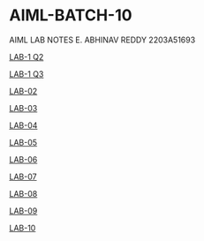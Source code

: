 # AIML-BATCH-10
AIML LAB NOTES
E. ABHINAV REDDY
2203A51693

[LAB-1 Q2](https://github.com/Abhi-oo1/AIML-BATCH-10/blob/main/2.ipynb)

[LAB-1 Q3](https://github.com/Abhi-oo1/AIML-BATCH-10/blob/main/3.ipynb)

[LAB-02](https://github.com/Abhi-oo1/AIML-BATCH-10/blob/main/LAB_02.ipynb)

[LAB-03](https://github.com/Abhi-oo1/AIML-BATCH-10/blob/main/LAB_03.ipynb)

[LAB-04](https://github.com/Abhi-oo1/AIML-BATCH-10/blob/main/LAB_04.ipynb)

[LAB-05](https://github.com/Abhi-oo1/AIML-BATCH-10/blob/main/LAB_05.ipynb)

[LAB-06](https://github.com/Abhi-oo1/AIML-BATCH-10/blob/main/LAB_06.ipynb)

[LAB-07](https://github.com/Abhi-oo1/AIML-BATCH-10/blob/main/LAB_07.ipynb)

[LAB-08](https://github.com/Abhi-oo1/AIML-BATCH-10/blob/main/LAB_08.ipynb)

[LAB-09](https://github.com/Abhi-oo1/AIML-BATCH-10/blob/main/LAB_09.ipynb)

[LAB-10](https://github.com/Abhi-oo1/AIML-BATCH-10/blob/main/LAB_10.ipynb)

